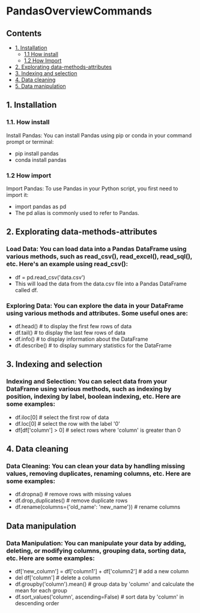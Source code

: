 # PandasOverviewCommands <!-- omit in toc -->

## Contents <!-- omit in toc -->

- [1. Installation](#1-pandas-installation)
  - [1.1 How install](#11-how-install)
  - [1.2 How Import](#12-how-import)
- [2. Explorating data-methods-attributes](#2-explorating-data-methods-attributes)
- [3. Indexing and selection](#3-indexing-and-selection)
- [4. Data cleaning](#4-data-cleaning)
- [5. Data manipulation](#5-data-manipulation)


## 1. Installation

### 1.1. How install
Install Pandas: You can install Pandas using pip or conda in your command prompt or terminal:
- pip install pandas
- conda install pandas

### 1.2 How import
Import Pandas: To use Pandas in your Python script, you first need to import it:
- import pandas as pd
- The pd alias is commonly used to refer to Pandas.

## 2. Explorating data-methods-attributes
### Load Data: You can load data into a Pandas DataFrame using various methods, such as read_csv(), read_excel(), read_sql(), etc. Here's an example using read_csv():
- df = pd.read_csv('data.csv')
- This will load the data from the data.csv file into a Pandas DataFrame called df.
### Exploring Data: You can explore the data in your DataFrame using various methods and attributes. Some useful ones are:
- df.head()      # to display the first few rows of data
- df.tail()      # to display the last few rows of data
- df.info()      # to display information about the DataFrame
- df.describe()  # to display summary statistics for the DataFrame

## 3. Indexing and selection
### Indexing and Selection: You can select data from your DataFrame using various methods, such as indexing by position, indexing by label, boolean indexing, etc. Here are some examples:
- df.iloc[0]       # select the first row of data
- df.loc[0]        # select the row with the label '0'
- df[df['column'] > 0]   # select rows where 'column' is greater than 0

## 4. Data cleaning
### Data Cleaning: You can clean your data by handling missing values, removing duplicates, renaming columns, etc. Here are some examples:
- df.dropna()             # remove rows with missing values
- df.drop_duplicates()    # remove duplicate rows
- df.rename(columns={'old_name': 'new_name'})   # rename columns

## Data manipulation
### Data Manipulation: You can manipulate your data by adding, deleting, or modifying columns, grouping data, sorting data, etc. Here are some examples:
- df['new_column'] = df['column1'] + df['column2']  # add a new column
- del df['column']        # delete a column
- df.groupby('column').mean()   # group data by 'column' and calculate the mean for each group
- df.sort_values('column', ascending=False)   # sort data by 'column' in descending order
